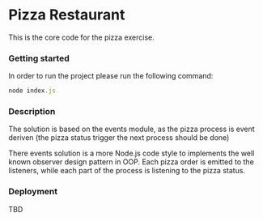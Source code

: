 # Pizza Restaurant

This is the core code for the pizza exercise.


### Getting started

In order to run the project please run the following command:
```javascript
node index.js
```


### Description
The solution is based on the events module, as the pizza process is event deriven (the pizza status trigger the next process should be done)

There events solution is a more Node.js code style to implements the well known observer design pattern in OOP.
Each pizza order is emitted to the listeners, while each part of the process is listening to the pizza status.


### Deployment
TBD


